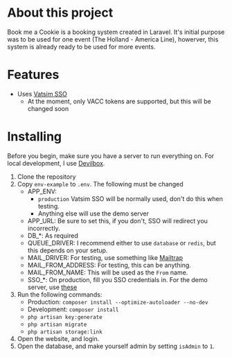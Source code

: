 # About this project
Book me a Cookie is a booking system created in Laravel. It's initial purpose was to be used for one event (The Holland - America Line), howerver, this system is already ready to be used for more events.

# Features
- Uses [Vatsim SSO](https://forums.vatsim.net/viewforum.php?f=134)
   - At the moment, only VACC tokens are supported, but this will be changed soon

# Installing
Before you begin, make sure you have a server to run everything on. For local development, I use [Devilbox](http://devilbox.org/).
1. Clone the repository
2. Copy ``env-example`` to ``.env``. The following must be changed
    - APP_ENV:
        - ``production`` Vatsim SSO will be normally used, don't do this when testing.
        - Anything else will use the demo server
    - APP_URL: Be sure to set this, if you don't, SSO will redirect you incorrectly.
    - DB_*: As required
    - QUEUE_DRIVER: I recommend either to use ``database`` or ``redis``, but this depends on your setup.
    - MAIL_DRIVER: For testing, use something like [Mailtrap](https://mailtrap.io/)
    - MAIL_FROM_ADDRESS: For testing, this can be anything.
    - MAIL_FROM_NAME: This will be used as the ``From`` name.
    - SSO_*: On production, fill you SSO credentials in. For the demo server, use [these](https://pastebin.com/AYYDVdqc)
3. Run the following commands: 
    - Production:   ``composer install --optimize-autoloader --no-dev``
    - Development:  ``composer install``
    - ``php artisan key:generate``
    - ``php artisan migrate``
    - ``php artisan storage:link``
4. Open the website, and login.
5. Open the database, and make yourself admin by setting ``isAdmin`` to ``1``.
